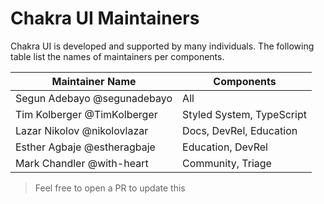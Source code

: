 # Chakra UI Maintainers

Chakra UI is developed and supported by many individuals. The following table
list the names of maintainers per components.

| Maintainer Name             | Components                |
| --------------------------- | ------------------------- |
| Segun Adebayo @segunadebayo | All                       |
| Tim Kolberger @TimKolberger | Styled System, TypeScript |
| Lazar Nikolov @nikolovlazar | Docs, DevRel, Education   |
| Esther Agbaje @estheragbaje | Education, DevRel         |
| Mark Chandler @with-heart   | Community, Triage         |

> Feel free to open a PR to update this

